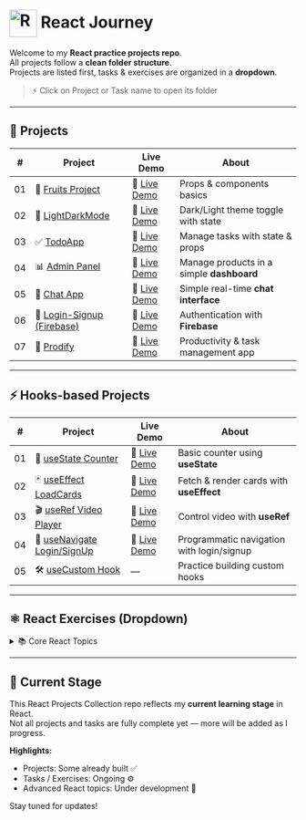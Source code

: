 # <img src="https://techstack-generator.vercel.app/react-icon.svg" alt="React" width="48" height="48" style="vertical-align:middle;" /> React Journey

Welcome to my **React practice projects repo**.  
All projects follow a **clean folder structure**.  
Projects are listed first, tasks & exercises are organized in a **dropdown**.

> ⚡ Click on Project or Task name to open its folder

---

## 🚀 Projects

| #   | Project                                                                                          | Live Demo                                            | About                             |
| --- | ------------------------------------------------------------------------------------------------ | ---------------------------------------------------- | --------------------------------- |
| 01  | 🍎 [Fruits Project](https://github.com/AnkitSabariya/React/tree/main/Projects/01_Fresh-Fruits)   | 🔗 [Live Demo](https://fresh-fruits-chi.vercel.app/) | Props & components basics         |
| 02  | 🌙 [LightDarkMode](https://github.com/AnkitSabariya/React/tree/main/Projects/02-LightDarkMode)   | 🔗 [Live Demo](https://react-wnmg.vercel.app/) | Dark/Light theme toggle with state |
| 03  | ✅ [TodoApp](https://github.com/AnkitSabariya/React/tree/main/Projects/03-TodoApp)               | 🔗 [Live Demo](https://react-u7gh.vercel.app/) | Manage tasks with state & props   |
| 04  | 📊 [Admin Panel](https://github.com/AnkitSabariya/React/tree/main/Projects/04-Admin-Product-Manger) | 🔗 [Live Demo](https://react-3b27.vercel.app/) | Manage products in a simple **dashboard** |
| 05  | 💬 [Chat App](https://github.com/AnkitSabariya/React/tree/main/Projects/05-ChatApp)              | 🔗 [Live Demo](https://react-xyzo.vercel.app/) | Simple real-time **chat interface** |
| 06  | 🔐 [Login-Signup (Firebase)](https://github.com/AnkitSabariya/React/tree/main/Projects/06-Login-Signup-Firebase) | 🔗 [Live Demo](https://react-gbp4.vercel.app/login) | Authentication with **Firebase**  |
| 07  | 🚀 [Prodify](https://github.com/AnkitSabariya/React/tree/main/Projects/07-Prodify)               | 🔗 [Live Demo](https://react-fd9r.vercel.app/) | Productivity & task management app |

---

## ⚡ Hooks-based Projects

| #   | Project                                                                                          | Live Demo                                            | About                             |
| --- | ------------------------------------------------------------------------------------------------ | ---------------------------------------------------- | --------------------------------- |
| 01  | 🔢 [useState Counter](https://github.com/AnkitSabariya/React/tree/main/Hooks/01-Usestate(counter)) | 🔗 [Live Demo](https://use-state-counter.vercel.app/) | Basic counter using **useState**  |
| 02  | 🃏 [useEffect LoadCards](https://github.com/AnkitSabariya/React/tree/main/Hooks/02-UseEffect(LoadCards)) | 🔗 [Live Demo](https://use-effect-loadcards.vercel.app/) | Fetch & render cards with **useEffect** |
| 03  | 🎬 [useRef Video Player](https://github.com/AnkitSabariya/React/tree/main/Hooks/03-UseRef(VideoPlayer)) | 🔗 [Live Demo](https://use-ref-videoplayer.vercel.app/) | Control video with **useRef**     |
| 04  | 🔑 [useNavigate Login/SignUp](https://github.com/AnkitSabariya/React/tree/main/Hooks/04-UseNavigate(Login-Signup)) | 🔗 [Live Demo](https://react-delta-amber.vercel.app/) | Programmatic navigation with login/signup |
| 05  | 🛠️ [useCustom Hook](https://github.com/AnkitSabariya/React/tree/main/Hooks/05-useCustom)          | —                                                    | Practice building custom hooks     |

---

## ⚛️ React Exercises (Dropdown)

<details>
  <summary>📚 Core React Topics</summary>

| #   | Task Name                                                                                 | About                                      |
| --- | ----------------------------------------------------------------------------------------- | ------------------------------------------ |
| 00  | [Introduction](https://github.com/AnkitSabariya/React/tree/main/00-Introduction)          | React basics setup & commands              |
| 01  | [Map-Filter-Reduce](https://github.com/AnkitSabariya/React/tree/main/01-Map-Filter-Reduce) | Array methods for data transformation      |
| 02  | [Spread-And-Merge](https://github.com/AnkitSabariya/React/tree/main/02-Spread-And-Merge)   | Spread operator & merging objects/arrays   |
| 03  | [Props](https://github.com/AnkitSabariya/React/tree/main/03-Props)                        | Passing & reusing data via props           |
| 04  | [Derived-And-Object-State](https://github.com/AnkitSabariya/React/tree/main/04-Derived-And-Object-State) | Managing derived & object-based state      |
| 05  | [Routing](https://github.com/AnkitSabariya/React/tree/main/05-Routing)                    | Navigation with React Router               |
| 06  | [Controlled_UnControlled](https://github.com/AnkitSabariya/React/tree/main/06-Controlled_UnControlled) | Controlled vs uncontrolled components      |
| 07  | [Lifting_State_Sync](https://github.com/AnkitSabariya/React/tree/main/07-Lifting_State_Sync) | Sharing state between components           |
| 08  | [HighendOrderComponents](https://github.com/AnkitSabariya/React/tree/main/08-HighendOrderComponents) | Reusable logic with HOCs                   |

</details>

---

## 🔧 Current Stage

This React Projects Collection repo reflects my **current learning stage** in React.  
Not all projects and tasks are fully complete yet — more will be added as I progress.

**Highlights:**

- Projects: Some already built ✅
- Tasks / Exercises: Ongoing ⚙️
- Advanced React topics: Under development 🚀

Stay tuned for updates!
